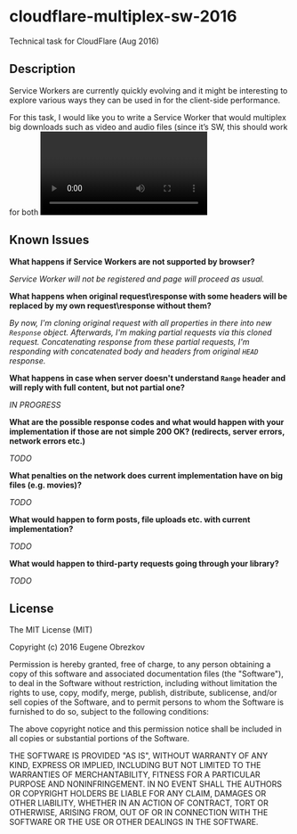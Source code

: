 # cloudflare-multiplex-sw-2016

Technical task for CloudFlare (Aug 2016)

## Description

Service Workers are currently quickly evolving and it might be interesting to explore various ways they can be used in for the client-side performance.

For this task, I would like you to write a Service Worker that would multiplex big downloads such as video and audio files (since it’s SW, this should work for both <video> tags as well as direct downloads from the same origin) by splitting them into a few parallel chunk requests (similarly to download managers), and combining responses into one in a correct order so that this process would happen transparently for the browser.

## Known Issues

__What happens if Service Workers are not supported by browser?__

_Service Worker will not be registered and page will proceed as usual._

__What happens when original request\response with some headers will be replaced by my own request\response without them?__

_By now, I'm cloning original request with all properties in there into new `Response` object. Afterwards, I'm making partial requests via this cloned request. Concatenating response from these partial requests, I'm responding with concatenated body and headers from original `HEAD` response._

__What happens in case when server doesn't understand `Range` header and will reply with full content, but not partial one?__

_IN PROGRESS_

__What are the possible response codes and what would happen with your implementation if those are not simple 200 OK? (redirects, server errors, network errors etc.)__

_TODO_

__What penalties on the network does current implementation have on big files (e.g. movies)?__

_TODO_

__What would happen to form posts, file uploads etc. with current implementation?__

_TODO_

__What would happen to third-party requests going through your library?__

_TODO_

## License

The MIT License (MIT)

Copyright (c) 2016 Eugene Obrezkov

Permission is hereby granted, free of charge, to any person obtaining a copy
of this software and associated documentation files (the "Software"), to deal
in the Software without restriction, including without limitation the rights
to use, copy, modify, merge, publish, distribute, sublicense, and/or sell
copies of the Software, and to permit persons to whom the Software is
furnished to do so, subject to the following conditions:

The above copyright notice and this permission notice shall be included in all
copies or substantial portions of the Software.

THE SOFTWARE IS PROVIDED "AS IS", WITHOUT WARRANTY OF ANY KIND, EXPRESS OR
IMPLIED, INCLUDING BUT NOT LIMITED TO THE WARRANTIES OF MERCHANTABILITY,
FITNESS FOR A PARTICULAR PURPOSE AND NONINFRINGEMENT. IN NO EVENT SHALL THE
AUTHORS OR COPYRIGHT HOLDERS BE LIABLE FOR ANY CLAIM, DAMAGES OR OTHER
LIABILITY, WHETHER IN AN ACTION OF CONTRACT, TORT OR OTHERWISE, ARISING FROM,
OUT OF OR IN CONNECTION WITH THE SOFTWARE OR THE USE OR OTHER DEALINGS IN THE
SOFTWARE.
